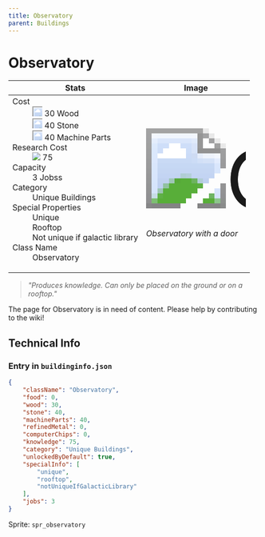 ```yaml
---
title: Observatory
parent: Buildings
---
```

# Observatory

[//]: # (Pre-generated content)
<table><thead><tr><th>Stats</th><th>Image</th></tr></thead><tbody><tr><td><dl><dt>Cost</dt><dd><div class="resource-icon"><img style="object-position: -637px -751px;" src="https://tfe2-wiki.github.io/assets/sprites.png"></div> 30 Wood<br><div class="resource-icon"><img style="object-position: -637px -737px;" src="https://tfe2-wiki.github.io/assets/sprites.png"></div> 40 Stone<br><div class="resource-icon"><img style="object-position: -795px -761px;" src="https://tfe2-wiki.github.io/assets/sprites.png"></div> 40 Machine Parts</dd><dt>Research Cost</dt><dd><img style="object-position: -268px -522px;" src="https://tfe2-wiki.github.io/assets/sprites.png"> 75</dd><dt>Capacity</dt><dd>3 Jobss</dd><dt>Category</dt><dd>Unique Buildings</dd><dt>Special Properties</dt><dd>Unique<br>Rooftop<br>Not unique if galactic library</dd><dt>Class Name</dt><dd>Observatory</dd></dl></td><td><style>.building-image {width: 200px;height: 200px;overflow: hidden;position: relative;}.building-image img {image-rendering: pixelated;object-fit: none;transform: scale(10);transform-origin: left top;position: absolute;left: 0;top: 0;}.resource-image {width: 200px;height: 200px;overflow: hidden;position: relative;}.resource-image img {image-rendering: pixelated;object-fit: none;transform: scale(20);transform-origin: left top;position: absolute;left: 0;top: 0;}.building-icon {width: 20px;height: 20px;overflow: hidden;position: relative;display: inline-block;}.building-icon img {image-rendering: pixelated;object-fit: none;transform: scale(1);transform-origin: left top;position: absolute;left: 0;top: 0;}.resource-icon {width: 20px;height: 20px;overflow: hidden;position: relative;display: inline-block;}.resource-icon img {image-rendering: pixelated;object-fit: none;transform: scale(2);transform-origin: left top;position: absolute;left: 0;top: 0;}</style><div class="building-image"><img style="object-position: -801px -897px;" src="https://tfe2-wiki.github.io/assets/sprites.png" alt="Observatory Back"><img style="object-position: -779px -897px;" src="https://tfe2-wiki.github.io/assets/sprites.png" alt="Observatory"></div><i>Observatory with a door</i></td></tr></tbody></table><blockquote><i>"Produces knowledge. Can only be placed on the ground or on a rooftop."</i></blockquote>

The page for Observatory is in need of content. Please help by contributing to the wiki!

## Technical Info
### Entry in `buildinginfo.json`

```json
{
    "className": "Observatory",
    "food": 0,
    "wood": 30,
    "stone": 40,
    "machineParts": 40,
    "refinedMetal": 0,
    "computerChips": 0,
    "knowledge": 75,
    "category": "Unique Buildings",
    "unlockedByDefault": true,
    "specialInfo": [
        "unique",
        "rooftop",
        "notUniqueIfGalacticLibrary"
    ],
    "jobs": 3
}
```

Sprite: `spr_observatory`

